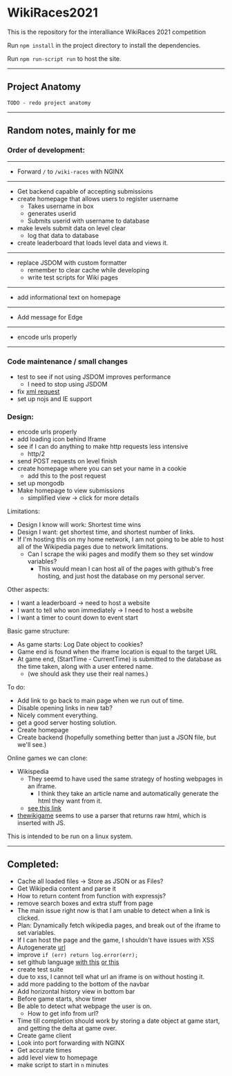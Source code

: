 # WikiRaces2021
This is the repository for the interalliance WikiRaces 2021 competition

Run `npm install` in the project directory to install the dependencies.

Run `npm run-script run` to host the site.

---

## Project Anatomy

```
TODO - redo project anatomy
```

---

## Random notes, mainly for me

<!--- TODO -->
### Order of development:
------
- Forward `/` to `/wiki-races` with NGINX
------
- Get backend capable of accepting submissions
- create homepage that allows users to register username
  - Takes username in box
  - generates userid
  - Submits userid with username to database
- make levels submit data on level clear
	- log that data to database
- create leaderboard that loads level data and views it.
------
- replace JSDOM with custom formatter
	- remember to clear cache while developing
	- write test scripts for Wiki pages
------
- add informational text on homepage
------
- Add message for Edge
------
- encode urls properly
------

### Code maintenance / small changes
- test to see if not using JSDOM improves performance
	- I need to stop using JSDOM
- fix [xml request](https://github.com/ElderINTERalliance/WikiRaces2021/blob/3d731bdac930a36299f17b73827c23e2dd1e2c54/src/game/game_static/client.js#L13)
- set up nojs and IE support


### Design:
- encode urls properly
- add loading icon behind Iframe
- see if I can do anything to make http requests less intensive
	-  http/2
- send POST requests on level finish
- create homepage where you can set your name in a cookie
	- add this to the post request
- set up mongodb
- Make homepage to view submissions
	- simplified view -> click for more details


Limitations:
 - Design I know will work: Shortest time wins
 - Design I want: get shortest time, and shortest number of links.
 - If I'm hosting this on my home network, I am not going to be able to host all of the Wikipedia pages due to network limitations.
	 - Can I scrape the wiki pages and modify them so they set window variables?
         - This would mean I can host all of the pages with github's free hosting, and just host the database on my personal server.

Other aspects:
 - I want a leaderboard -> need to host a website
 - I want to tell who won immediately -> I need to host a website
 - I want a timer to count down to event start

Basic game structure:
  - As game starts: Log Date object to cookies? 
  - Game end is found when the iframe location is equal to the target URL
  - At game end, (StartTime - CurrentTime) is submitted to the database as the time taken, along with a user entered name.
	  - (we should ask they use their real names.)

To do: 
 - Add link to go back to main page when we run out of time.
 - Disable opening links in new tab?
 - Nicely comment everything.
 - get a good server hosting solution.
 - Create homepage
 - Create backend (hopefully something better than just a JSON file, but we'll see.)

Online games we can clone:
  - Wikispedia
	  - They seemd to have used the same strategy of hosting webpages in an iframe.
		  - I think they take an article name and automatically generate the html they want from it.
	  - [see this link](https://dlab.epfl.ch/wikispeedia/play/wiki.php?article=Spanish_conquest_of_the_Inca_Empire) 
  - [thewikigame](https://www.thewikigame.com) seems to use a parser that returns raw html, which is inserted with JS.

This is intended to be run on a linux system.

----

## Completed:
- Cache all loaded files -> Store as JSON or as Files?
- Get Wikipedia content and parse it
- How to return content from function with expressjs?
- remove search boxes and extra stuff from page
- The main issue right now is that I am unable to detect when a link is clicked.
- Plan: Dynamically fetch wikipedia pages, and break out of the iframe to set variables.
- If I can host the page and the game, I shouldn't have issues with XSS
- Autogenerate [url](https://github.com/ElderINTERalliance/WikiRaces2021/blob/3d731bdac930a36299f17b73827c23e2dd1e2c54/src/game/game_static/client.js#L8)
- improve `if (err) return log.error(err);`
- set github language [with this](https://hackernoon.com/how-to-change-repo-language-in-github-c3e07819c5bb) [or this](https://stackoverflow.com/questions/34713765/github-changes-repository-to-wrong-language)
- create test suite
- due to xss, I cannot tell what url an iframe is on without hosting it.
- add more padding to the bottom of the navbar
- Add horizontal history view in bottom bar
- Before game starts, show timer
- Be able to detect what webpage the user is on.
	- How to get info from url?
- Time till completion should work by storing a date object at game start, and getting the delta at game over.
- Create game client
- Look into port forwarding with NGINX
- Get accurate times
- add level view to homepage
- make script to start in `n` minutes